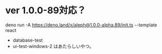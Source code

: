# ver 1.0.0-89対応？

deno run -A https://deno.land/x/aleph@1.0.0-alpha.89/init.ts --template react

+ database-test
+ ui-test-windows-2
はあたらしいやつ。

